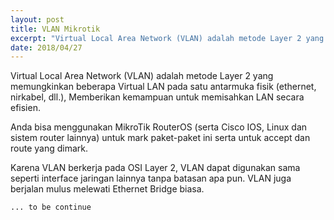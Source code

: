 ```yaml
---
layout: post
title: VLAN Mikrotik
excerpt: "Virtual Local Area Network (VLAN) adalah metode Layer 2 yang mengijinkan beberapa Virtual LAN pada satu interface fisik (ethernet, nirkabel, dll.), Memberikan ability untuk memisahkan LAN secara efisien."
date: 2018/04/27
---
```


Virtual Local Area Network (VLAN) adalah metode Layer 2 yang memungkinkan beberapa Virtual LAN pada satu antarmuka fisik (ethernet, nirkabel, dll.), Memberikan kemampuan untuk memisahkan LAN secara efisien.

Anda bisa menggunakan MikroTik RouterOS (serta Cisco IOS, Linux dan sistem router lainnya) untuk mark paket-paket ini serta untuk accept dan route yang dimark.

Karena VLAN berkerja pada OSI Layer 2, VLAN dapat digunakan sama seperti interface jaringan lainnya tanpa batasan apa pun. VLAN juga berjalan mulus melewati Ethernet Bridge biasa.

``... to be continue``